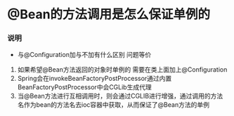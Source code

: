 # @Bean的方法调用是怎么保证单例的

### 说明

- 与@Configuration加与不加有什么区别 问题等价

1. 如果希望@Bean方法返回的对象时单例的 需要在类上面加上@Configuration
2. Spring会在invokeBeanFactoryPostProcessor通过内置BeanFactoryPostProcessor中会CGLib生成代理
3. 当@Bean方法进行互相调用时，则会通过CGLIB进行增强，通过调用的方法名作为bean的方法名去ioc容器中获取，从而保证了@Bean方法的单例
